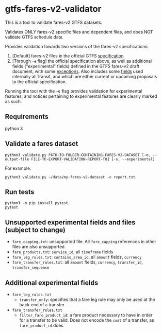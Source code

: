 # gtfs-fares-v2-validator

This is a tool to validate fares-v2 GTFS datasets.

Validates ONLY fares-v2 specific files and dependent files, and does NOT validate GTFS schedule data.

Provides validation towards two versions of the fares-v2 specifications:
  1. \[Default\] fares-v2 files in the official GTFS [specification](https://github.com/google/transit/blob/master/gtfs/spec/en/reference.md)
  2. \[Through `-e` flag\] the official specification above, as well as additional fields ("experimental" fields) defined in the GTFS fares-v2 draft document, with some [exceptions](#unsupported-experimental-fields-and-files-subject-to-change). Also includes some [fields](#additional-experimental-fields) used internally at Transit, and which are either current or upcoming proposals to the official specification.

Running the tool with the -e flag provides validation for experimental features, and notices pertaining to experimental features are clearly marked as such.

## Requirements

python 3

## Validate a fares dataset

`python3 validate.py PATH-TO-FOLDER-CONTAINING-FARES-V2-DATASET [-o, --output-file FILE-TO-EXPORT-VALIDATION-REPORT-TO] [-e, --experimental]`

For example:

`python3 validate.py ~/data/my-fares-v2-dataset -o report.txt`

## Run tests

```
python3 -m pip install pytest
pytest
```

## Unsupported experimental fields and files (subject to change)

- `fare_capping.txt`: unsupported file. All `fare_capping` references in other files are also unsupported.
- `fare_products.txt`: `service_id`, all `timeframe` fields
- `fare_leg_rules.txt`: `contains_area_id`, all `amount` fields, `currency`
- `fare_transfer_rules.txt`: all `amount` fields, `currency`, `transfer_id`, `transfer_sequence`

## Additional experimental fields

- `fare_leg_rules.txt`
  - `transfer_only`: specifies that a fare leg rule may only be used at the back-end of a transfer
- `fare_transfer_rules.txt`
  - `filter_fare_product_id`: a fare product necessary to have in order for a transfer to be valid. Does not encode the `cost` of a transfer, as `fare_product_id` does.